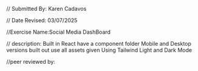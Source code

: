 // Submitted By: Karen Cadavos

// Date Revised: 03/07/2025

//Exercise Name:Social Media DashBoard

// description:
Built in React
have a component folder
Mobile and Desktop versions built out
use all assets given
Using Tailwind
Light and Dark Mode

//peer reviewed by:
